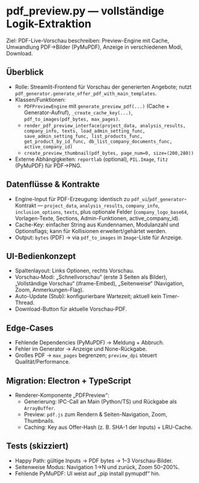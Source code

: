 # pdf_preview.py — vollständige Logik-Extraktion

Ziel: PDF-Live-Vorschau beschreiben: Preview-Engine mit Cache, Umwandlung PDF→Bilder (PyMuPDF), Anzeige in verschiedenen Modi, Download.

## Überblick

- Rolle: Streamlit-Frontend für Vorschau der generierten Angebote; nutzt `pdf_generator.generate_offer_pdf_with_main_templates`.
- Klassen/Funktionen:
  - `PDFPreviewEngine` mit `generate_preview_pdf(...)` (Cache + Generator-Aufruf), `_create_cache_key(...)`, `pdf_to_images(pdf_bytes, max_pages)`.
  - `render_pdf_preview_interface(project_data, analysis_results, company_info, texts, load_admin_setting_func, save_admin_setting_func, list_products_func, get_product_by_id_func, db_list_company_documents_func, active_company_id)`
  - `create_preview_thumbnail(pdf_bytes, page_num=0, size=(200,280))`
- Externe Abhängigkeiten: `reportlab` (optional), `PIL.Image`, `fitz` (PyMuPDF) für PDF→PNG.

## Datenflüsse & Kontrakte

- Engine-Input für PDF-Erzeugung: identisch zu `pdf_ui`/`pdf_generator`-Kontrakt — `project_data`, `analysis_results`, `company_info`, `inclusion_options`, `texts`, plus optionale Felder (`company_logo_base64`, Vorlagen-Texte, Sections, Admin-Funktionen, active_company_id).
- Cache-Key: einfacher String aus Kundennamen, Modulanzahl und Optionsflags; kann für Kollisionen erweitert/gehärtet werden.
- Output: `bytes` (PDF) → via `pdf_to_images` in `Image`-Liste für Anzeige.

## UI-Bedienkonzept

- Spaltenlayout: Links Optionen, rechts Vorschau.
- Vorschau-Modi: „Schnellvorschau“ (erste 3 Seiten als Bilder), „Vollständige Vorschau“ (iframe-Embed), „Seitenweise“ (Navigation, Zoom, Anmerkungen-Flag).
- Auto-Update (Stub): konfigurierbare Wartezeit; aktuell kein Timer-Thread.
- Download-Button für aktuelle Vorschau-PDF.

## Edge-Cases

- Fehlende Dependencies (PyMuPDF) → Meldung + Abbruch.
- Fehler im Generator → Anzeige und None-Rückgabe.
- Großes PDF → `max_pages` begrenzen; `preview_dpi` steuert Qualität/Performance.

## Migration: Electron + TypeScript

- Renderer-Komponente „PDFPreview“:
  - Generierung: IPC-Call an Main (Python/TS) und Rückgabe als `ArrayBuffer`.
  - Preview: `pdf.js` zum Rendern & Seiten-Navigation, Zoom, Thumbnails.
  - Caching: Key aus Offer-Hash (z. B. SHA-1 der Inputs) + LRU-Cache.

## Tests (skizziert)

- Happy Path: gültige Inputs → PDF bytes → 1–3 Vorschau-Bilder.
- Seitenweise Modus: Navigation 1→N und zurück, Zoom 50–200%.
- Fehlende PyMuPDF: UI weist auf „pip install pymupdf“ hin.
